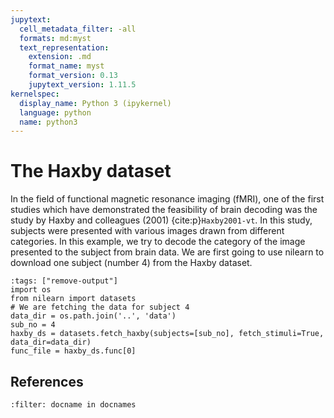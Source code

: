 ```yaml
---
jupytext:
  cell_metadata_filter: -all
  formats: md:myst
  text_representation:
    extension: .md
    format_name: myst
    format_version: 0.13
    jupytext_version: 1.11.5
kernelspec:
  display_name: Python 3 (ipykernel)
  language: python
  name: python3
---
```


# The Haxby dataset
 In the field of functional magnetic resonance imaging (fMRI), one of the first studies which have demonstrated the feasibility of brain decoding was the study by Haxby and colleagues (2001) {cite:p}`Haxby2001-vt`. In this study, subjects were presented with various images drawn from different categories. In this example, we try to decode the category of the image presented to the subject from brain data. We are first going to use nilearn to download one subject (number 4) from the Haxby dataset.

```{code-cell} python3
:tags: ["remove-output"]
import os
from nilearn import datasets
# We are fetching the data for subject 4
data_dir = os.path.join('..', 'data')
sub_no = 4
haxby_ds = datasets.fetch_haxby(subjects=[sub_no], fetch_stimuli=True, data_dir=data_dir)
func_file = haxby_ds.func[0]
```

## References

```{bibliography}
:filter: docname in docnames
```
